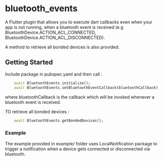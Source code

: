 # bluetooth_events

A Flutter plugin that allows you to execute dart callbacks even when your app is not running, when a bluetooth event is received
(e.g BluetoothDevice.ACTION_ACL_CONNECTED, BluetoothDevice.ACTION_ACL_DISCONNECTED).

A method to retrieve all bonded devices is also provided.

## Getting Started

Include package in pubspec.yaml and then call : 
```dart
    await BluetoothEvents.initialize();
    await BluetoothEvents.setBluetoothEventCallback(bluetoothCallback);
``` 
where bluetoothCallback is the callback which will be invoked whenever a bluetooth event is received.

TO retrieve all bonded devices :

```dart
    await BluetoothEvents.getBondedDevices();
```


### Example
The example provided in example/ folder uses LocalNotification package to trigger a notification when a device gets connected or disconnected via bluetooth.
